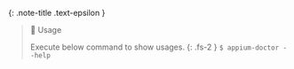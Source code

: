 <!-- _includes/docs/env/appium/ -->

{: .note-title .text-epsilon }
> 🔲 Usage
>
> Execute below command to show usages.
> {: .fs-2 }
> `$ appium-doctor --help`
